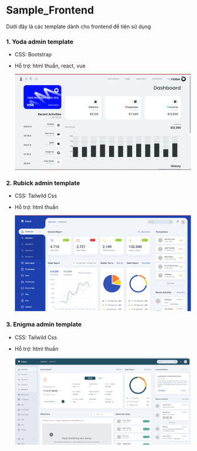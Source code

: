 # Sample_Frontend
Dưới đây là các template dành cho frontend để tiện sử dụng

### 1. Yoda admin template
- CSS: Bootstrap
- Hỗ trợ: html thuần, react, vue

  ![Trang chủ yoda admin](./images/yoda-admin-template.png)

### 2. Rubick admin template
- CSS: Tailwild Css
- Hỗ trợ: html thuần

  ![Trang chủ yoda admin](./images/rubick-admin-template.png)

### 3. Enigma admin template
- CSS: Tailwild Css
- Hỗ trợ: html thuần

  ![Trang chủ yoda admin](./images/enigma-admin-template.png)